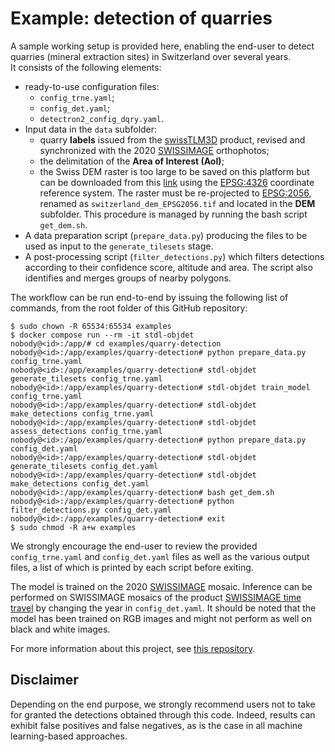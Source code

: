 # Example: detection of quarries

A sample working setup is provided here, enabling the end-user to detect quarries (mineral extraction sites) in Switzerland over several years. <br>
It consists of the following elements:

- ready-to-use configuration files:
    - `config_trne.yaml`;
    - `config_det.yaml`;
    - `detectron2_config_dqry.yaml`.
- Input data in the `data` subfolder:
    - quarry **labels** issued from the [swissTLM3D](https://www.swisstopo.admin.ch/fr/geodata/landscape/tlm3d.html) product, revised and synchronized with the 2020 [SWISSIMAGE](https://www.swisstopo.admin.ch/fr/geodata/images/ortho/swissimage10.html) orthophotos;
    - the delimitation of the **Area of Interest (AoI)**;
    - the Swiss DEM raster is too large to be saved on this platform but can be downloaded from this [link](https://github.com/lukasmartinelli/swissdem) using the [EPSG:4326](https://epsg.io/4326) coordinate reference system. The raster must be re-projected to [EPSG:2056](https://epsg.io/2056), renamed as `switzerland_dem_EPSG2056.tif` and located in the **DEM** subfolder. This procedure is managed by running the bash script `get_dem.sh`. 
- A data preparation script (`prepare_data.py`) producing the files to be used as input to the `generate_tilesets` stage.
- A post-processing script (`filter_detections.py`) which filters detections according to their confidence score, altitude and area. The script also identifies and merges groups of nearby polygons.

The workflow can be run end-to-end by issuing the following list of commands, from the root folder of this GitHub repository:

```
$ sudo chown -R 65534:65534 examples
$ docker compose run --rm -it stdl-objdet
nobody@<id>:/app/# cd examples/quarry-detection
nobody@<id>:/app/examples/quarry-detection# python prepare_data.py config_trne.yaml
nobody@<id>:/app/examples/quarry-detection# stdl-objdet generate_tilesets config_trne.yaml
nobody@<id>:/app/examples/quarry-detection# stdl-objdet train_model config_trne.yaml
nobody@<id>:/app/examples/quarry-detection# stdl-objdet make_detections config_trne.yaml
nobody@<id>:/app/examples/quarry-detection# stdl-objdet assess_detections config_trne.yaml
nobody@<id>:/app/examples/quarry-detection# python prepare_data.py config_det.yaml
nobody@<id>:/app/examples/quarry-detection# stdl-objdet generate_tilesets config_det.yaml
nobody@<id>:/app/examples/quarry-detection# stdl-objdet make_detections config_det.yaml
nobody@<id>:/app/examples/quarry-detection# bash get_dem.sh
nobody@<id>:/app/examples/quarry-detection# python filter_detections.py config_det.yaml
nobody@<id>:/app/examples/quarry-detection# exit
$ sudo chmod -R a+w examples
```

We strongly encourage the end-user to review the provided `config_trne.yaml` and `config_det.yaml` files as well as the various output files, a list of which is printed by each script before exiting.

The model is trained on the 2020 [SWISSIMAGE](https://www.swisstopo.admin.ch/fr/geodata/images/ortho/swissimage10.html) mosaic. Inference can be performed on SWISSIMAGE mosaics of the product [SWISSIMAGE time travel](https://map.geo.admin.ch/?lang=en&topic=swisstopo&bgLayer=ch.swisstopo.pixelkarte-farbe&zoom=0&layers_timestamp=2004,2004,&layers=ch.swisstopo.swissimage-product,ch.swisstopo.swissimage-product.metadata,ch.swisstopo.images-swissimage-dop10.metadata&E=2594025.91&N=1221065.68&layers_opacity=1,0.7,1&time=2004&layers_visibility=true,true,false) by changing the year in `config_det.yaml`. It should be noted that the model has been trained on RGB images and might not perform as well on black and white images.

For more information about this project, see [this repository](https://github.com/swiss-territorial-data-lab/proj-dqry).

## Disclaimer

Depending on the end purpose, we strongly recommend users not to take for granted the detections obtained through this code. Indeed, results can exhibit false positives and false negatives, as is the case in all machine learning-based approaches.
